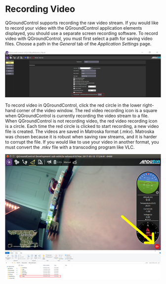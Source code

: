 # Recording Video

QGroundControl supports recording the raw video stream. If you would like to record your video with the QGroundControl application elements displayed, you should use a separate screen recording software. To record video with QGroundControl, you must first select a path for saving video files. Choose a path in the *General* tab of the *Application Settings* page.

<img src="/images/qgc/qgc-recording-video.png" class="img-responsive img-center" style="max-height:600px;">

To record video in QGroundControl, click the red circle in the lower right-hand corner of the video window. The red video recording icon is a square when QGroundControl is currently recording the video stream to a file. When QGroundControl is not recording video, the red video recording icon is a circle. Each time the red circle is clicked to start recording, a new video file is created. The videos are saved in Matroska format (.mkv). Matroska was chosen because it is robust when saving raw streams, and it is harder to corrupt the file. If you would like to use your video in another format, you must convert the .mkv file with a transcoding program like VLC.

<img src="/images/qgc/video-record-button.png" class="img-responsive img-center" style="max-height:400px;" align="middle">
<img src="/images/qgc/qgc-save-location.png" class="img-responsive img-center" style="max-height:600px;" align="middle">
